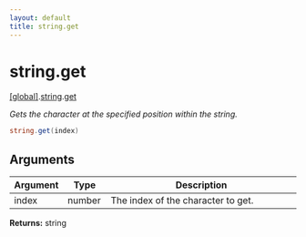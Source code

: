 ```yaml
---
layout: default
title: string.get
---
```


# string.get

[\[global\]]({{site.baseurl}}/docs/).[string]({{site.baseurl}}/docs/string/).[get]({{site.baseurl}}/docs/string/get/)

_Gets the character at the specified position within the string._

```cs
string.get(index)
```

## Arguments

<table>
  <col width="15%">
  <col width="15%">
  <thead>
    <tr>
      <th>Argument</th>
      <th>Type</th>
      <th>Description</th>
    </tr>
  </thead>
  <tbody>
    <tr>
      <td>index</td>
      <td>number</td>
      <td>The index of the character to get.</td>
    </tr>
  </tbody>
</table>

**Returns:** string
